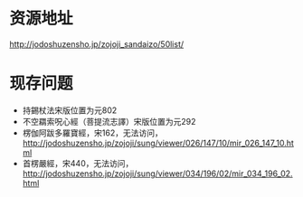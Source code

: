 # 资源地址
http://jodoshuzensho.jp/zojoji_sandaizo/50list/
# 现存问题
- 持錫杖法宋版位置为元802
- 不空羂索呪心經（菩提流志譯）宋版位置为元292
- 楞伽阿跋多羅寶經，宋162，无法访问，http://jodoshuzensho.jp/zojoji/sung/viewer/026/147/10/mir_026_147_10.html
- 首楞嚴經，宋440，无法访问，http://jodoshuzensho.jp/zojoji/sung/viewer/034/196/02/mir_034_196_02.html
